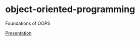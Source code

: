 # object-oriented-programming
Foundations of OOPS

[Presentation](https://docs.google.com/presentation/d/1EvHDmwMcbn-TA0f_KESyskKRf48Zr-LWy1sGxMYvCVs/edit#slide=id.p)
